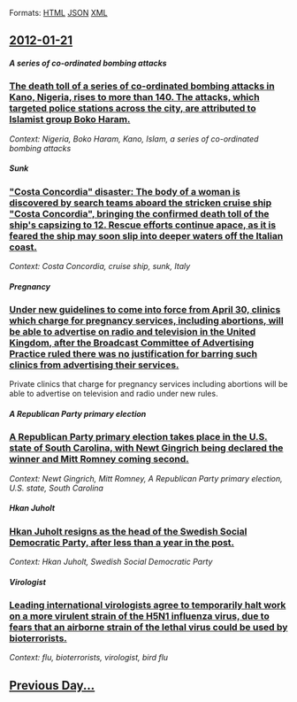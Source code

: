 
Formats: [HTML](2012/01/21/index.html)  [JSON](2012/01/21/index.json)  [XML](2012/01/21/index.xml)  

## [2012-01-21](/news/2012/01/21/index.md)

##### A series of co-ordinated bombing attacks
### [The death toll of a series of co-ordinated bombing attacks in Kano, Nigeria, rises to more than 140. The attacks, which targeted police stations across the city, are attributed to Islamist group Boko Haram. ](/news/2012/01/21/the-death-toll-of-a-series-of-co-ordinated-bombing-attacks-in-kano-nigeria-rises-to-more-than-140-the-attacks-which-targeted-police-stat.md)
_Context: Nigeria, Boko Haram, Kano, Islam, a series of co-ordinated bombing attacks_

##### Sunk
### ["Costa Concordia" disaster: The body of a woman is discovered by search teams aboard the stricken cruise ship "Costa Concordia", bringing the confirmed death toll of the ship's capsizing to 12. Rescue efforts continue apace, as it is feared the ship may soon slip into deeper waters off the Italian coast. ](/news/2012/01/21/costa-concordia-disaster-the-body-of-a-woman-is-discovered-by-search-teams-aboard-the-stricken-cruise-ship-costa-concordia-bringing-th.md)
_Context: Costa Concordia, cruise ship, sunk, Italy_

##### Pregnancy
### [Under new guidelines to come into force from April 30, clinics which charge for pregnancy services, including abortions, will be able to advertise on radio and television in the United Kingdom, after the Broadcast Committee of Advertising Practice ruled there was no justification for barring such clinics from advertising their services. ](/news/2012/01/21/under-new-guidelines-to-come-into-force-from-april-30-clinics-which-charge-for-pregnancy-services-including-abortions-will-be-able-to-adv.md)
Private clinics that charge for pregnancy services including abortions will be able to advertise on television and radio under new rules.

##### A Republican Party primary election
### [A Republican Party primary election takes place in the U.S. state of South Carolina, with Newt Gingrich being declared the winner and Mitt Romney coming second. ](/news/2012/01/21/a-republican-party-primary-election-takes-place-in-the-u-s-state-of-south-carolina-with-newt-gingrich-being-declared-the-winner-and-mitt-r.md)
_Context: Newt Gingrich, Mitt Romney, A Republican Party primary election, U.S. state, South Carolina_

##### Hkan Juholt
### [Hkan Juholt resigns as the head of the Swedish Social Democratic Party, after less than a year in the post. ](/news/2012/01/21/hakan-juholt-resigns-as-the-head-of-the-swedish-social-democratic-party-after-less-than-a-year-in-the-post.md)
_Context: Hkan Juholt, Swedish Social Democratic Party_

##### Virologist
### [Leading international virologists agree to temporarily halt work on a more virulent strain of the H5N1 influenza virus, due to fears that an airborne strain of the lethal virus could be used by bioterrorists. ](/news/2012/01/21/leading-international-virologists-agree-to-temporarily-halt-work-on-a-more-virulent-strain-of-the-h5n1-influenza-virus-due-to-fears-that-an.md)
_Context: flu, bioterrorists, virologist, bird flu_

## [Previous Day...](/news/2012/01/20/index.md)

